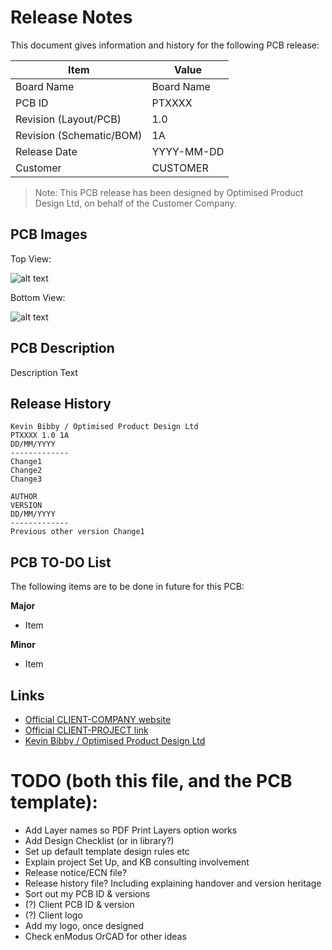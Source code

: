 # Release Notes

This document gives information and history for the following PCB release:

|Item                           |Value                          |
|-------------------------------|-------------------------------|
|Board Name                     |Board Name                     |
|PCB ID                         |PTXXXX                         |
|Revision (Layout/PCB)          |1.0                            |
|Revision (Schematic/BOM)       |1A                             |
|Release Date                   |YYYY-MM-DD                     |
|Customer                       |CUSTOMER                       |

> Note: This PCB release has been designed by Optimised Product Design Ltd, on behalf of the Customer Company.

## PCB Images

Top View:

![alt text][image_top]

Bottom View:

![alt text][image_bottom]

[image_top]: images/ptxxxx_boardname_top.png "Top View"
[image_bottom]: images/ptxxxx_boardname_bottom.png "Bottom View"


## PCB Description

Description Text

## Release History

```
Kevin Bibby / Optimised Product Design Ltd
PTXXXX 1.0 1A
DD/MM/YYYY
-------------
Change1
Change2
Change3
```

```
AUTHOR
VERSION
DD/MM/YYYY
-------------
Previous other version Change1
```

## PCB TO-DO List

The following items are to be done in future for this PCB:

**Major**
- Item

**Minor**
- Item

## Links

- [Official CLIENT-COMPANY website]( https://www.CLIENT-COMPANY.com/ )
- [Official CLIENT-PROJECT link]( https://www.CLIENT-PROJECT.com/ )
- [Kevin Bibby / Optimised Product Design Ltd]( http://www.optimiseddesign.com )


# TODO (both this file, and the PCB template):
- Add Layer names so PDF Print Layers option works
- Add Design Checklist (or in library?)
- Set up default template design rules etc
- Explain project Set Up, and KB consulting involvement
- Release notice/ECN file?
- Release history file? Including explaining handover and version heritage
- Sort out my PCB ID & versions
- (?) Client PCB ID & version
- (?) Client logo
- Add my logo, once designed
- Check enModus OrCAD for other ideas
